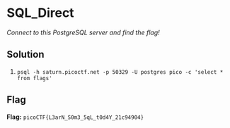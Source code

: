 # SQL_Direct
*Connect to this PostgreSQL server and find the flag!*

## Solution
1. `psql -h saturn.picoctf.net -p 50329 -U postgres pico -c 'select * from flags'`


## Flag
**Flag:** `picoCTF{L3arN_S0m3_5qL_t0d4Y_21c94904}`
